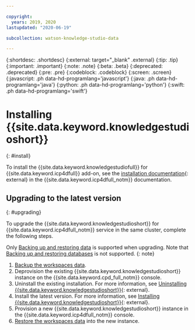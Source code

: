 ```yaml
---

copyright:
  years: 2019, 2020
lastupdated: "2020-06-19"

subcollection: watson-knowledge-studio-data

---
```


{:shortdesc: .shortdesc}
{:external: target="_blank" .external}
{:tip: .tip}
{:important: .important}
{:note: .note}
{:beta: .beta}
{:deprecated: .deprecated}
{:pre: .pre}
{:codeblock: .codeblock}
{:screen: .screen}
{:javascript: .ph data-hd-programlang='javascript'}
{:java: .ph data-hd-programlang='java'}
{:python: .ph data-hd-programlang='python'}
{:swift: .ph data-hd-programlang='swift'}

# Installing {{site.data.keyword.knowledgestudioshort}}
{: #install}

To install the {{site.data.keyword.knowledgestudiofull}} for {{site.data.keyword.icp4dfull}} add-on, see the [installation documentation](https://www.ibm.com/support/producthub/icpdata/docs/content/SSQNUZ_current/cpd/svc/watson/knowledge-studio-install.html){: external} in the {{site.data.keyword.icp4dfull_notm}} documentation.

## Upgrading to the latest version
{: #upgrading}

To upgrade the {{site.data.keyword.knowledgestudioshort}} for {{site.data.keyword.icp4dfull_notm}} service in the same cluster, complete the following steps.

Only [Backing up and restoring data](/docs/watson-knowledge-studio-data?topic=watson-knowledge-studio-data-backup-restore) is supported when upgrading. Note that [Backing up and restoring databases](/docs/watson-knowledge-studio-data?topic=watson-knowledge-studio-data-backup-restore-databases) is not supported.
{: note}

1.  [Backup the workspaces data](/docs/watson-knowledge-studio-data?topic=watson-knowledge-studio-data-backup-restore).
1.  Deprovision the existing {{site.data.keyword.knowledgestudioshort}} instance on the {{site.data.keyword.cpd_full_notm}} console.
1.  Uninstall the existing installation. For more information, see [Uninstalling {{site.data.keyword.knowledgestudioshort}}](https://www.ibm.com/support/producthub/icpdata/docs/content/SSQNUZ_current/cpd/svc/watson/knowledge-studio-uninstall.html){: external}.
1.  Install the latest version. For more information, see [Installing {{site.data.keyword.knowledgestudioshort}}](https://www.ibm.com/support/producthub/icpdata/docs/content/SSQNUZ_current/cpd/svc/watson/knowledge-studio-install.html){: external}.
1.  Provision a new {{site.data.keyword.knowledgestudioshort}} instance in the {{site.data.keyword.icp4dfull_notm}} console.
1.  [Restore the workspaces data](/docs/watson-knowledge-studio-data?topic=watson-knowledge-studio-data-backup-restore) into the new instance.
